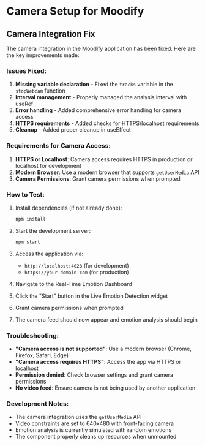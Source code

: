 # Camera Setup for Moodify

## Camera Integration Fix

The camera integration in the Moodify application has been fixed. Here are the key improvements made:

### Issues Fixed:
1. **Missing variable declaration** - Fixed the `tracks` variable in the `stopWebcam` function
2. **Interval management** - Properly managed the analysis interval with useRef
3. **Error handling** - Added comprehensive error handling for camera access
4. **HTTPS requirements** - Added checks for HTTPS/localhost requirements
5. **Cleanup** - Added proper cleanup in useEffect

### Requirements for Camera Access:

1. **HTTPS or Localhost**: Camera access requires HTTPS in production or localhost for development
2. **Modern Browser**: Use a modern browser that supports `getUserMedia` API
3. **Camera Permissions**: Grant camera permissions when prompted

### How to Test:

1. Install dependencies (if not already done):
   ```bash
   npm install
   ```

2. Start the development server:
   ```bash
   npm start
   ```

3. Access the application via:
   - `http://localhost:4028` (for development)
   - `https://your-domain.com` (for production)

4. Navigate to the Real-Time Emotion Dashboard
5. Click the "Start" button in the Live Emotion Detection widget
6. Grant camera permissions when prompted
7. The camera feed should now appear and emotion analysis should begin

### Troubleshooting:

- **"Camera access is not supported"**: Use a modern browser (Chrome, Firefox, Safari, Edge)
- **"Camera access requires HTTPS"**: Access the app via HTTPS or localhost
- **Permission denied**: Check browser settings and grant camera permissions
- **No video feed**: Ensure camera is not being used by another application

### Development Notes:

- The camera integration uses the `getUserMedia` API
- Video constraints are set to 640x480 with front-facing camera
- Emotion analysis is currently simulated with random emotions
- The component properly cleans up resources when unmounted


